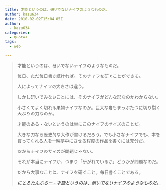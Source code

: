 ```yaml
---
title: 才能というのは、研いでないナイフのようなものだ。
author: kazu634
date: 2010-02-02T15:04:05Z
author:
  - kazu634
categories:
  - Quotes
tags:
  - web

---
```

<div class="section">
<blockquote title="にとろたんぶらー - 才能というのは、研いでないナイフのようなものだ。" cite="http://nitro-idiot.tumblr.com/post/365166270">
<p>
      才能というのは、研いでないナイフのようなものだ。
</p>
    
<p>
      毎日、ただ毎日書き続ければ、そのナイフを研ぐことができる。
</p>
    
<p>
</p>
    
<p>
      人によってナイフの大きさは違う。
</p>
    
<p>
      しかし研いでみないことには、そのナイフがどんな形なのかわからない。
</p>
    
<p>
      小さくてよく切れる果物ナイフなのか。巨大な岩もまっぷたつに切り裂く大ぶりの刀なのか。
</p>
    
<p>
</p>
    
<p>
      才能のある・ないというのは単にこのナイフのサイズのことだ。
</p>
    
<p>
      大きな刀なら歴史的な大作が書けるだろう。でも小さなナイフでも、本を買ってくれる人を一晩夢中にさせる程度の作品を書くには充分だ。
</p>
    
<p>
</p>
    
<p>
      だからナイフのサイズが問題じゃない。
</p>
    
<p>
      それが本当にナイフか、つまり「研がれているか」どうかが問題なのだ。
</p>
    
<p>
</p>
    
<p>
      だから大事なことは、ナイフを研ぐこと。毎日書くことである。
</p>
    
<p>
<cite><a href="http://nitro-idiot.tumblr.com/post/365166270" onclick="__gaTracker('send', 'event', 'outbound-article', 'http://nitro-idiot.tumblr.com/post/365166270', 'にとろたんぶらー &#8211; 才能というのは、研いでないナイフのようなものだ。');" target="_blank">にとろたんぶらー &#8211; 才能というのは、研いでないナイフのようなものだ。</a></cite>
</p>
</blockquote>
</div>

